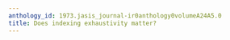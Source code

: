 ```yaml
---
anthology_id: 1973.jasis_journal-ir0anthology0volumeA24A5.0
title: Does indexing exhaustivity matter?
---
```

